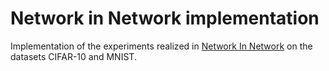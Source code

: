 # Network in Network implementation
Implementation of the experiments realized in [Network In Network](https://arxiv.org/pdf/1312.4400v3.pdf) on the datasets CIFAR-10 and MNIST.
